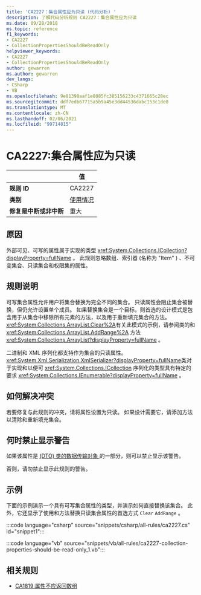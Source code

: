 ```yaml
---
title: 'CA2227：集合属性应为只读 (代码分析) '
description: 了解代码分析规则 CA2227：集合属性应为只读
ms.date: 09/28/2018
ms.topic: reference
f1_keywords:
- CA2227
- CollectionPropertiesShouldBeReadOnly
helpviewer_keywords:
- CA2227
- CollectionPropertiesShouldBeReadOnly
author: gewarren
ms.author: gewarren
dev_langs:
- CSharp
- VB
ms.openlocfilehash: 9e81398aaf1e8085fc385156233c4371665c28ec
ms.sourcegitcommit: ddf7edb67715a5b9a45e3dd44536dabc153c1de0
ms.translationtype: MT
ms.contentlocale: zh-CN
ms.lasthandoff: 02/06/2021
ms.locfileid: "99714815"
---
```

# <a name="ca2227-collection-properties-should-be-read-only"></a>CA2227:集合属性应为只读

| | 值 |
|-|-|
| **规则 ID** |CA2227|
| **类别** |[使用情况](usage-warnings.md)|
| **修复是中断或非中断** |重大|

## <a name="cause"></a>原因

外部可见、可写的属性属于实现的类型 <xref:System.Collections.ICollection?displayProperty=fullName> 。 此规则忽略数组、索引器 (名称为 "Item" ) 、不可变集合、只读集合和权限集的属性。

## <a name="rule-description"></a>规则说明

可写集合属性允许用户将集合替换为完全不同的集合。 只读属性会阻止集合被替换，但仍允许设置单个成员。 如果替换集合是一个目标，则首选的设计模式是包含用于从集合中移除所有元素的方法，以及用于重新填充集合的方法。 <xref:System.Collections.ArrayList.Clear%2A>有关此模式的示例，请参阅类的和 <xref:System.Collections.ArrayList.AddRange%2A> 方法 <xref:System.Collections.ArrayList?displayProperty=fullName> 。

二进制和 XML 序列化都支持作为集合的只读属性。 <xref:System.Xml.Serialization.XmlSerializer?displayProperty=fullName>类对于实现和以便可 <xref:System.Collections.ICollection> 序列化的类型具有特定的要求 <xref:System.Collections.IEnumerable?displayProperty=fullName> 。

## <a name="how-to-fix-violations"></a>如何解决冲突

若要修复与此规则的冲突，请将属性设置为只读。 如果设计需要它，请添加方法以清除和重新填充集合。

## <a name="when-to-suppress-warnings"></a>何时禁止显示警告

如果该属性是 [ (DTO) 类的数据传输对象 ](/previous-versions/msp-n-p/ff649585(v=pandp.10)) 的一部分，则可以禁止显示该警告。

否则，请勿禁止显示此规则的警告。

## <a name="example"></a>示例

下面的示例演示一个具有可写集合属性的类型，并演示如何直接替换该集合。 此外，它还显示了使用和方法替换只读集合属性的首选方式 `Clear` `AddRange` 。

:::code language="csharp" source="snippets/csharp/all-rules/ca2227.cs" id="snippet1":::

:::code language="vb" source="snippets/vb/all-rules/ca2227-collection-properties-should-be-read-only_1.vb":::

## <a name="related-rules"></a>相关规则

- [CA1819:属性不应返回数组](ca1819.md)
